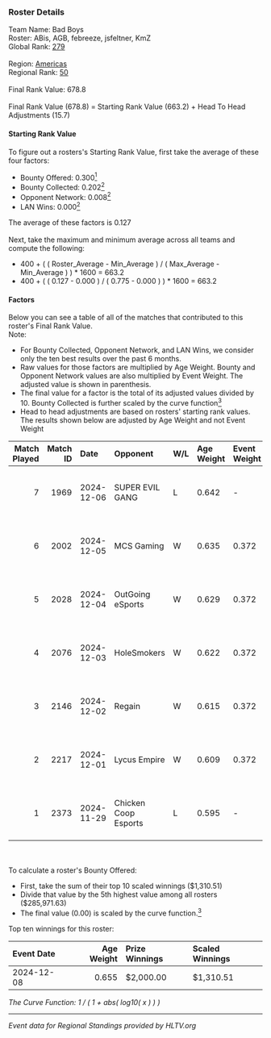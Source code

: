 ### Roster Details<br />
Team Name: Bad Boys<br />
Roster: ABis, AGB, febreeze, jsfeltner, KmZ<br />
Global Rank: [279](../../standings_global_2025_02_28.md)<br />
<br />
Region: [Americas]( ../../standings_americas_2025_02_28.md)<br />
Regional Rank: [50]( ../../standings_americas_2025_02_28.md)<br />
<br />
Final Rank Value:  678.8<br />
<br />
Final Rank Value (678.8) = Starting Rank Value (663.2) + Head To Head Adjustments (15.7)<br />

#### Starting Rank Value<br />
To figure out a rosters's Starting Rank Value, first take the average of these four factors:<br />
- Bounty Offered: 0.300[<sup>1</sup>](#table2)
- Bounty Collected: 0.202[<sup>2</sup>](#table1)
- Opponent Network: 0.008[<sup>2</sup>](#table1)
- LAN Wins: 0.000[<sup>2</sup>](#table1)

The average of these factors is 0.127<br />
<br />
Next, take the maximum and minimum average across all teams and compute the following:<br />
- 400 + ( ( Roster_Average - Min_Average ) / ( Max_Average - Min_Average ) ) * 1600 = 663.2
- 400 + ( ( 0.127 - 0.000 ) / ( 0.775 - 0.000 ) ) * 1600 = 663.2


#### Factors<br />
Below you can see a table of all of the matches that contributed to this roster's Final Rank Value.<br />
Note:<br />

- For Bounty Collected, Opponent Network, and LAN Wins, we consider only the ten best results over the past 6 months.
- Raw values for those factors are multiplied by Age Weight. Bounty and Opponent Network values are also multiplied by Event Weight. The adjusted value is shown in parenthesis.
- The final value for a factor is the total of its adjusted values divided by 10. Bounty Collected is further scaled by the curve function[<sup>3</sup>](#curveFunction)
- Head to head adjustments are based on rosters' starting rank values. The results shown below are adjusted by Age Weight and not Event Weight
<span id="table1"></span><br />


| Match Played | Match ID | Date       | Opponent             | W/L | Age Weight | Event Weight | Bounty Collected | Opponent Network | LAN Wins  | H2H Adj. | Roster                              |
| -: | -: | :- | :- | :- | :- | :- | :- | :- | :- | -: | :- |
|            7 |     1969 | 2024-12-06 | SUPER EVIL GANG      | L   | 0.642      | -            | -                | -                | -         |    -7.57 | ABis, AGB, febreeze, jsfeltner, KmZ |
|            6 |     2002 | 2024-12-05 | MCS Gaming           | W   | 0.635      | 0.372        | 0.003 (0.001)    | 0.169 (0.040)    | 0 (0.000) |     9.10 | ABis, AGB, febreeze, jsfeltner, KmZ |
|            5 |     2028 | 2024-12-04 | OutGoing eSports     | W   | 0.629      | 0.372        | 0.002 (0.000)    | 0.061 (0.014)    | 0 (0.000) |     9.64 | ABis, AGB, febreeze, jsfeltner, KmZ |
|            4 |     2076 | 2024-12-03 | HoleSmokers          | W   | 0.622      | 0.372        | 0.000 (0.000)    | 0.030 (0.007)    | 0 (0.000) |     3.75 | ABis, AGB, febreeze, jsfeltner, KmZ |
|            3 |     2146 | 2024-12-02 | Regain               | W   | 0.615      | 0.372        | 0.000 (0.000)    | 0.069 (0.016)    | 0 (0.000) |     5.73 | ABis, AGB, febreeze, jsfeltner, KmZ |
|            2 |     2217 | 2024-12-01 | Lycus Empire         | W   | 0.609      | 0.372        | 0.000 (0.000)    | 0.000 (0.000)    | 0 (0.000) |     3.60 | ABis, AGB, febreeze, jsfeltner, KmZ |
|            1 |     2373 | 2024-11-29 | Chicken Coop Esports | L   | 0.595      | -            | -                | -                | -         |    -8.60 | ABis, AGB, febreeze, jsfeltner, KmZ |

<br />
<span id="table2"></span><br />
To calculate a roster's Bounty Offered:<br />

- First, take the sum of their top 10 scaled winnings ($1,310.51)
- Divide that value by the 5th highest value among all rosters ($285,971.63)
- The final value (0.00) is scaled by the curve function.[<sup>3</sup>](#curveFunction)

Top ten winnings for this roster:<br />

| Event Date | Age Weight | Prize Winnings | Scaled Winnings |
| :- | -: | :- | :- |
| 2024-12-08 |      0.655 | $2,000.00      | $1,310.51       |


<span id="curveFunction"></span>_The Curve Function: 1 / ( 1 + abs( log10( x ) ) )_<br />

---
_Event data for Regional Standings provided by HLTV.org_<br />
